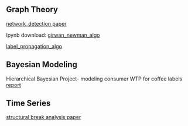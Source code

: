 ## Graph Theory
[network_detection paper](https://xingyu-wang02.github.io/Math-Stats-Project/network_detection.pdf)

Ipynb download:
[girwan_newman_algo](https://xingyu-wang02.github.io/Math-Stats-Project/Girvan_Newman.ipynb)

[label_propagation_algo](https://xingyu-wang02.github.io/Math-Stats-Project/Label_Propagation.ipynb)

## Bayesian Modeling

Hierarchical Bayesian Project- modeling consumer WTP for coffee labels
[report](https://xingyu-wang02.github.io/Math-Stats-Project/label_effect.pdf)


## Time Series

[structural break analysis paper](https://xingyu-wang02.github.io/Math-Stats-Project/structural_break_covid.pdf)

